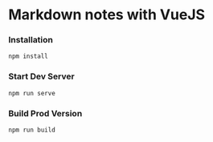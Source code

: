 # Markdown notes with VueJS

### Installation

```
npm install
```

### Start Dev Server

```
npm run serve
```

### Build Prod Version

```
npm run build
```
